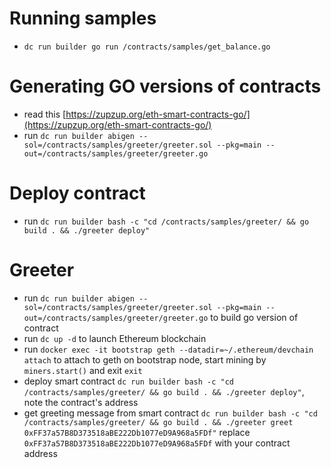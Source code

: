 # Running samples

- `dc run builder go run /contracts/samples/get_balance.go`

# Generating GO versions of contracts

- read this [https://zupzup.org/eth-smart-contracts-go/](https://zupzup.org/eth-smart-contracts-go/)
- run `dc run builder abigen --sol=/contracts/samples/greeter/greeter.sol --pkg=main --out=/contracts/samples/greeter/greeter.go`

# Deploy contract
- run `dc run builder bash -c "cd /contracts/samples/greeter/ && go build . && ./greeter deploy"`

# Greeter
- run `dc run builder abigen --sol=/contracts/samples/greeter/greeter.sol --pkg=main --out=/contracts/samples/greeter/greeter.go` to build go version of contract
- run `dc up -d` to launch Ethereum blockchain
- run `docker exec -it bootstrap geth --datadir=~/.ethereum/devchain attach` to attach to geth on bootstrap node, start mining by `miners.start()` and exit `exit`
- deploy smart contract `dc run builder bash -c "cd /contracts/samples/greeter/ && go build . && ./greeter deploy"`, note the contract's address
- get greeting message from smart contract `dc run builder bash -c "cd /contracts/samples/greeter/ && go build . && ./greeter greet 0xFF37a57B8D373518aBE222Db1077eD9A968a5FDf"` replace `0xFF37a57B8D373518aBE222Db1077eD9A968a5FDf` with your contract address